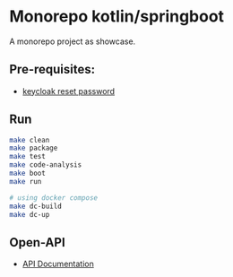# Monorepo kotlin/springboot

A monorepo project as showcase.

## Pre-requisites:

- [keycloak reset password](https://<server>/auth/realms/dev.app/account/)

## Run

```sh
make clean
make package
make test
make code-analysis
make boot
make run

# using docker compose
make dc-build
make dc-up
```

## Open-API
- [API Documentation](https://<server>/api/swagger-ui.html)
